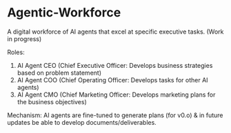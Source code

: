 # Agentic-Workforce
A digital workforce of AI agents that excel at specific executive tasks. (Work in progress)

Roles:

1. AI Agent CEO (Chief Executive Officer: Develops business strategies based on problem statement)
2. AI Agent COO (Chief Operating Officer: Develops tasks for other AI agents)
3. AI Agent CMO (Chief Marketing Officer: Develops marketing plans for the business objectives)

Mechanism:
AI agents are fine-tuned to generate plans (for v0.o) & in future updates be able to develop documents/deliverables. 
